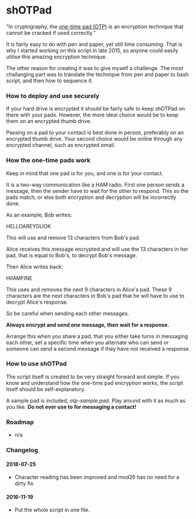 # shOTPad

"In cryptography, the [one-time pad (OTP)][1] is an encryption technique that cannot be cracked if used correctly."

It is fairly easy to do with pen and paper, yet still time consuming. That is why I started working on this script in late 2015, so anyone could easily utilise this amazing encryption technique.

The other reason for creating it was to give myself a challenge. The most challanging part was to translate the technique from pen and paper to bash script, and then how to sequence it.

### How to deploy and use securely

If your hard drive is encrypted it should be fairly safe to keep shOTPad on there with your pads. However, the more ideal choice would be to keep them on an encrypted thumb drive.

Passing on a pad to your contact is best done in person, preferably on an encrypted thumb drive. Your second choice would be online through any encrypted channel, such as encrypted email.

### How the one-time pads work

Keep in mind that one pad is for you, and one is for your contact.

It is a two-way communication like a HAM radio. First one person sends a message, then the sender have to wait for the other to respond. This so the pads match, or else both encryption and decryption will be incorrectly done.

As an example, Bob writes:

HELLOAREYOUOK

This will use and remove 13 characters from Bob's pad.

Alice receives this message encrypted and will use the 13 characters in her pad, that is equal to Bob's, to decrypt Bob's message.

Then Alice writes back:

HIIAMFINE

This uses and removes the next 9 characters in Alice's pad. These 9 characters are the next characters in Bob's pad that he will have to use to decrypt Alice's response.

So be careful when sending each other messages.

**Always encrypt and send one message, then wait for a response.**

Arrange this when you share a pad, that you either take turns in messaging each other, set a specific time when you alternate who can send or someone can send a second message if they have not received a response.

### How to use shOTPad

The script itself is created to be very straight forward and simple. If you know and understand how the one-time pad encryption works, the script itself should be self-explanatory.

A sample pad is included, *otp-sample.pad*. Play around with it as much as you like. **Do not ever use to for messaging a contact!**

### Roadmap

* n/a

### Changelog

#### 2018-07-25
* Character reading has been improved and mod26 has no need for a dirty fix.

#### 2016-11-19
* Put the whole script in one file.

[1]: https://en.wikipedia.org/wiki/One-time_pad
